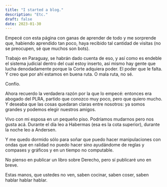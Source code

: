 ```yaml
---
title: "I started a blog."
description: "Etc."
draft: false
date: 2023-01-30
---
```


Empecé con esta página con ganas de aprender de todo y me sorprende que, habiendo aprendido tan poco, haya recibido tal cantidad de visitas (no se preocupen, sé que muchos son bots).

Trabajo en Paraguay, se habrán dado cuenta de eso, y así como es endeble el sistema judicial dentro del cual estoy inserto, así mismo hay gente que lucha denodadamente porque la Corte adquiera poder. El poder que le falta. Y creo que por ahí estamos en buena ruta. O mala ruta, no sé.

Confío.

Ahora recuerdo la verdadera razón por la que lo empecé: entonces era abogado del PLRA, partido que conozco muy poco, pero que quiero mucho. Y deseaba que las cosas quedaran claras entre nosotros: ya somos grandes y podemos elegir nuestros amigos.

Vivo con mi esposa en un pequeño piso. Podríamos mudarnos pero nos gusta acá. Durante el día leo a Habermas (esa es la cota superior), durante la noche leo a Andersen.

Y me quedo dormido sólo para soñar que puedo hacer manipulaciones con ondas que en ralidad no puedo hacer sino ayudándome de reglas y compases y gráficos y en un tiempo no computable.

No pienso en publicar un libro sobre Derecho, pero sí publicaré uno en breve. 

Estas manos, que ustedes no ven, saben cocinar, saben coser, saben hablar hablar hablar.
